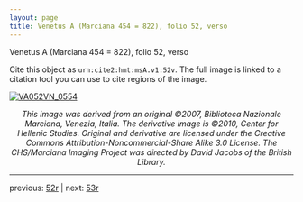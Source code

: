 ```yaml
---
layout: page
title: Venetus A (Marciana 454 = 822), folio 52, verso
---
```


Venetus A (Marciana 454 = 822), folio 52, verso

Cite this object as `urn:cite2:hmt:msA.v1:52v`.  The full image is linked to a citation tool you can use to cite regions of the image.

[![VA052VN_0554](http://www.homermultitext.org/iipsrv?IIIF=/project/homer/pyramidal/deepzoom/hmt/vaimg/2017a/VA052VN_0554.tif/full/800,/0/default.jpg)](http://www.homermultitext.org/ict2/?urn=urn:cite2:hmt:vaimg.2017a:VA052VN_0554) 

<p style="text-align: center; font-style: italic;">This image was derived from an original ©2007, Biblioteca Nazionale Marciana, Venezia, Italia. The derivative image is ©2010, Center for Hellenic Studies. Original and derivative are licensed under the Creative Commons Attribution-Noncommercial-Share Alike 3.0 License. The CHS/Marciana Imaging Project was directed by David Jacobs of the British Library.</p>

---

previous: [52r](../52r/) | next: [53r](../53r/)